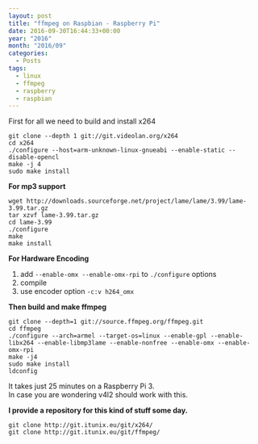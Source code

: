 ```yaml
---
layout: post
title: "ffmpeg on Raspbian - Raspberry Pi"
date: 2016-09-30T16:44:33+00:00
year: "2016"
month: "2016/09"
categories:
  - Posts
tags:
  - linux
  - ffmpeg
  - raspberry
  - raspbian
---
```


First for all we need to build and install x264

```
git clone --depth 1 git://git.videolan.org/x264
cd x264
./configure --host=arm-unknown-linux-gnueabi --enable-static --disable-opencl
make -j 4
sudo make install
```

**For mp3 support**

```
wget http://downloads.sourceforge.net/project/lame/lame/3.99/lame-3.99.tar.gz
tar xzvf lame-3.99.tar.gz
cd lame-3.99
./configure
make
make install
```

**For Hardware Encoding**

1. add `--enable-omx --enable-omx-rpi` to `./configure` options
2. compile
3. use encoder option `-c:v h264_omx`

**Then build and make ffmpeg**

```
git clone --depth=1 git://source.ffmpeg.org/ffmpeg.git
cd ffmpeg
./configure --arch=armel --target-os=linux --enable-gpl --enable-libx264 --enable-libmp3lame --enable-nonfree --enable-omx --enable-omx-rpi
make -j4
sudo make install
ldconfig
```

It takes just 25 minutes on a Raspberry Pi 3.  
In case you are wondering v4l2 should work with this.

**I provide a repository for this kind of stuff some day.**

```
git clone http://git.itunix.eu/git/x264/
git clone http://git.itunix.eu/git/ffmpeg/
```
